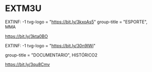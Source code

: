 # EXTM3U



EXTINF: -1 tvg-logo = "https://bit.ly/3kxoAs5" group-title = "ESPORTE", MMA

https://bit.ly/3kta0BO 



EXTINF: -1 tvg-logo = "https://bit.ly/30n9IWi"

group-title = "DOCUMENTARIO", HISTÓRICO2

https://bit.ly/3qu8Cmv




